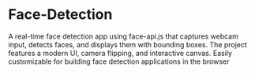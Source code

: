 # Face-Detection
A real-time face detection app using face-api.js that captures webcam input, detects faces, and displays them with bounding boxes. The project features a modern UI, camera flipping, and interactive canvas. Easily customizable for building face detection applications in the browser
